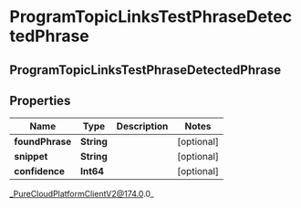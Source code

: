 # ProgramTopicLinksTestPhraseDetectedPhrase

## ProgramTopicLinksTestPhraseDetectedPhrase

## Properties

|Name | Type | Description | Notes|
|------------ | ------------- | ------------- | -------------|
| **foundPhrase** | **String** |  | [optional] |
| **snippet** | **String** |  | [optional] |
| **confidence** | **Int64** |  | [optional] |



_PureCloudPlatformClientV2@174.0.0_
